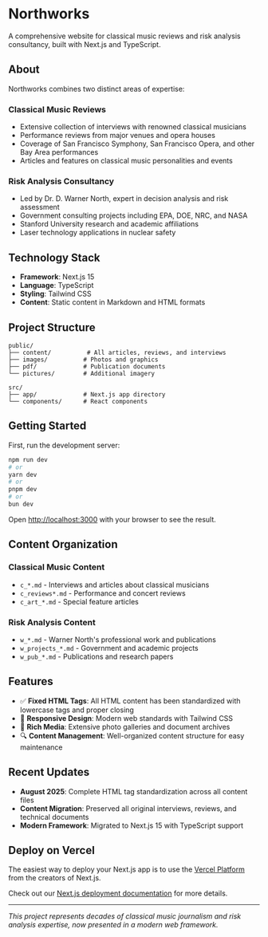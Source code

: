 # Northworks

A comprehensive website for classical music reviews and risk analysis consultancy, built with Next.js and TypeScript.

## About

Northworks combines two distinct areas of expertise:

### Classical Music Reviews
- Extensive collection of interviews with renowned classical musicians
- Performance reviews from major venues and opera houses
- Coverage of San Francisco Symphony, San Francisco Opera, and other Bay Area performances
- Articles and features on classical music personalities and events

### Risk Analysis Consultancy
- Led by Dr. D. Warner North, expert in decision analysis and risk assessment
- Government consulting projects including EPA, DOE, NRC, and NASA
- Stanford University research and academic affiliations
- Laser technology applications in nuclear safety

## Technology Stack

- **Framework**: Next.js 15
- **Language**: TypeScript
- **Styling**: Tailwind CSS
- **Content**: Static content in Markdown and HTML formats

## Project Structure

```
public/
├── content/          # All articles, reviews, and interviews
├── images/          # Photos and graphics
├── pdf/             # Publication documents
└── pictures/        # Additional imagery

src/
├── app/             # Next.js app directory
└── components/      # React components
```

## Getting Started

First, run the development server:

```bash
npm run dev
# or
yarn dev
# or
pnpm dev
# or
bun dev
```

Open [http://localhost:3000](http://localhost:3000) with your browser to see the result.

## Content Organization

### Classical Music Content
- `c_*.md` - Interviews and articles about classical musicians
- `c_reviews*.md` - Performance and concert reviews
- `c_art_*.md` - Special feature articles

### Risk Analysis Content  
- `w_*.md` - Warner North's professional work and publications
- `w_projects_*.md` - Government and academic projects
- `w_pub_*.md` - Publications and research papers

## Features

- ✅ **Fixed HTML Tags**: All HTML content has been standardized with lowercase tags and proper closing
- 📱 **Responsive Design**: Modern web standards with Tailwind CSS
- 🎵 **Rich Media**: Extensive photo galleries and document archives
- 🔍 **Content Management**: Well-organized content structure for easy maintenance

## Recent Updates

- **August 2025**: Complete HTML tag standardization across all content files
- **Content Migration**: Preserved all original interviews, reviews, and technical documents
- **Modern Framework**: Migrated to Next.js 15 with TypeScript support

## Deploy on Vercel

The easiest way to deploy your Next.js app is to use the [Vercel Platform](https://vercel.com/new?utm_medium=default-template&filter=next.js&utm_source=create-next-app&utm_campaign=create-next-app-readme) from the creators of Next.js.

Check out our [Next.js deployment documentation](https://nextjs.org/docs/app/building-your-application/deploying) for more details.

---

*This project represents decades of classical music journalism and risk analysis expertise, now presented in a modern web framework.*
